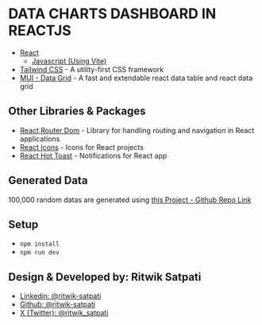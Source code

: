 # DATA CHARTS DASHBOARD IN REACTJS 
- [React](https://react.dev/) 
    - [Javascript (Using Vite)](https://vitejs.dev/)
- [Tailwind CSS](https://tailwindcss.com/) - A utility-first CSS framework
- [MUI - Data Grid](https://mui.com/x/react-data-grid/) - A fast and extendable react data table and react data grid

## Other Libraries & Packages
- [React Router Dom](https://reactrouter.com/en/main) - Library for handling routing and navigation in React applications
- [React Icons](https://react-icons.github.io/react-icons/) - Icons for React projects
- [React Hot Toast](https://react-hot-toast.com/) - Notifications for React app

## Generated Data
100,000 random datas are generated using [this Project - Github Repo Link](https://github.com/ritwik-satpati/user-data-generator-in-javascript)

## Setup
- `npm install`
- `npm run dev`

<!-- ## Sample Screenshots -->

## Design & Developed by: Ritwik Satpati
- [Linkedin: @ritwik-satpati](https://www.linkedin.com/in/ritwik-satpati/)
- [Github: @ritwik-satpati](https://github.com/ritwik-satpati)
- [X (Twitter): @ritwik_satpati](https://twitter.com/ritwik_satpati)